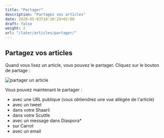 ```yaml
---
title: "Partager"
description: "Partagez vos articles"
date: 2020-05-03T10:30:29+02:00
draft: false
weight: 2
url: "/later/articles/partager/"
---
```


Partagez vos articles
---------------------

Quand vous lisez un article, vous pouvez le partager. Cliquez sur le
bouton de partage :

![partager un article](/later/images/share.png)

Vous pouvez maintenant le partager :

-   avec une URL publique (vous obtiendrez une vue allégée de l'article)
-   avec un tweet
-   dans votre Shaarli
-   dans votre Scuttle
-   avec un message dans Diaspora\*
-   sur Carrot
-   avec un email
